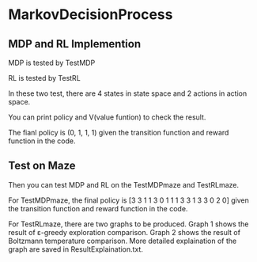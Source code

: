 # MarkovDecisionProcess

## MDP and RL Implemention
MDP is tested by TestMDP

RL is tested by TestRL

In these two test, there are 4 states in state space and 2 actions in action space.

You can print policy and V(value funtion) to check the result.

The fianl policy is (0, 1, 1, 1) given the transition function and reward function in the code.

## Test on Maze

Then you can test MDP and RL on the TestMDPmaze and TestRLmaze.

For TestMDPmaze, the final policy is [3 3 1 1 3 0 1 1 1 3 3 1 3 3 0 2 0] given the transition function and reward function in the code.

For TestRLmaze, there are two graphs to be produced. Graph 1 shows the result of ε-greedy exploration comparison. Graph 2 shows the result of Boltzmann temperature comparison. More detailed explaination of the graph are saved in ResultExplaination.txt.


